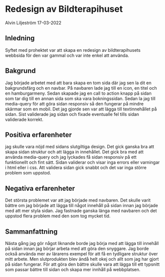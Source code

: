 # Redesign  av Bildterapihuset

Alvin Liljeström 17-03-2022

## Inledning

Syftet med prohektet var att skapa en redesign av bildterapihusets webbsida för den var gammal och var inte enkel att använda.

## Bakgrund
Jag började arbetet med att bara skapa en tom sida där jag sen la dit en bakgrundsfärg och en navbar. På navbaren lade jag till en icon, en titel och en hamburgarmeny. Sedan skapade jag en call to action knapp på sidan som tar dig till en annan sida som ska vara bokningssidan. Sedan la jag till media-query för att göra sidan responsiv så den fungerar på mindre skärmar som en mobil. Det jag gjorde sen var att lägga till textinnehållet på sidan. Sist validerade jag sidan och fixade eventualle fel tills sidan validerade korrekt.


## Positiva erfarenheter

jag skulle vara nöjd med sidans slutgiltiga design. Det gick ganska bra att skapa sidan struktur och att lägga in innehållet. Det gick bra med att använda media-query och jag lyckades få sidan responsiv på ett funktionellt och fint sätt. Sidan validerar och visar inga errors eller varningar i html eller i css. Att validera sidan gick snabbt och det var inga större problem som uppstod.


## Negativa erfarenheter
Det största problemet var att jag började med navbaren. Det skulle varit bättre om jag började att lägga till något innehåll på sidan innan jag började med att mer styla sidan. Jag fastnade ganska länga med navbaren och det uppstod flera problem med den som tog mycket tid. 


## Sammanfattning

Nästa gång jag gör något liknande borde jag börja med att lägga till innehåll på sidan innan jag börjar arbeta med att göra den snyggare. Jag borde också använda mer av lärarens exempel för att få en tydligare struktur över mitt arbete. Men slutprodukten blev ändå helt okej och allt som jag har gjort på sidan fungerar. För att göra den bättre skulle vara att lägga till ett typsnitt som passar bättre till sidan och skapa mer innhåll på webbplatsen.
